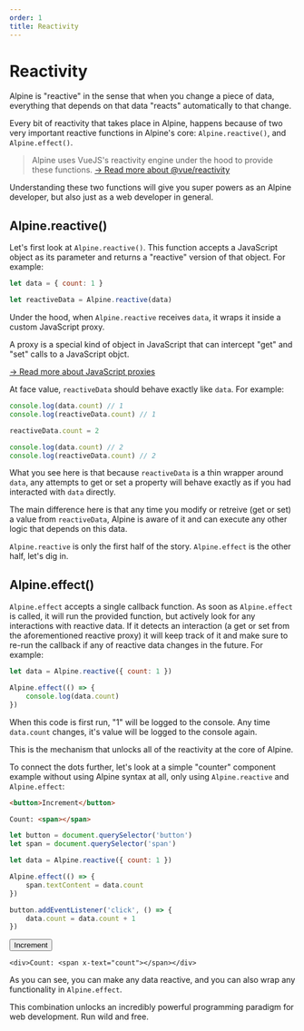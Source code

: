 ```yaml
---
order: 1
title: Reactivity
---
```


# Reactivity

Alpine is "reactive" in the sense that when you change a piece of data, everything that depends on that data "reacts" automatically to that change.

Every bit of reactivity that takes place in Alpine, happens because of two very important reactive functions in Alpine's core: `Alpine.reactive()`, and `Alpine.effect()`.

> Alpine uses VueJS's reactivity engine under the hood to provide these functions.
> [→ Read more about @vue/reactivity](https://github.com/vuejs/vue-next/tree/master/packages/reactivity)

Understanding these two functions will give you super powers as an Alpine developer, but also just as a web developer in general.

<a name="alpine-reactive"></a>
## Alpine.reactive()

Let's first look at `Alpine.reactive()`. This function accepts a JavaScript object as its parameter and returns a "reactive" version of that object. For example:

```js
let data = { count: 1 }

let reactiveData = Alpine.reactive(data)
```

Under the hood, when `Alpine.reactive` receives `data`, it wraps it inside a custom JavaScript proxy.

A proxy is a special kind of object in JavaScript that can intercept "get" and "set" calls to a JavaScript objct.

[→ Read more about JavaScript proxies](https://developer.mozilla.org/en-US/docs/Web/JavaScript/Reference/Global_Objects/Proxy)

At face value, `reactiveData` should behave exactly like `data`. For example:

```js
console.log(data.count) // 1
console.log(reactiveData.count) // 1

reactiveData.count = 2

console.log(data.count) // 2
console.log(reactiveData.count) // 2
```

What you see here is that because `reactiveData` is a thin wrapper around `data`, any attempts to get or set a property will behave exactly as if you had interacted with `data` directly.

The main difference here is that any time you modify or retreive (get or set) a value from `reactiveData`, Alpine is aware of it and can execute any other logic that depends on this data.

`Alpine.reactive` is only the first half of the story. `Alpine.effect` is the other half, let's dig in.

<a name="alpine-effect"></a><a name="alpine-effect"></a>
## Alpine.effect()

`Alpine.effect` accepts a single callback function. As soon as `Alpine.effect` is called, it will run the provided function, but actively look for any interactions with reactive data. If it detects an interaction (a get or set from the aforementioned reactive proxy) it will keep track of it and make sure to re-run the callback if any of reactive data changes in the future. For example:

```js
let data = Alpine.reactive({ count: 1 })

Alpine.effect(() => {
    console.log(data.count)
})
```

When this code is first run, "1" will be logged to the console. Any time `data.count` changes, it's value will be logged to the console again.

This is the mechanism that unlocks all of the reactivity at the core of Alpine.

To connect the dots further, let's look at a simple "counter" component example without using Alpine syntax at all, only using `Alpine.reactive` and `Alpine.effect`:

```html
<button>Increment</button>

Count: <span></span>
```
```js
let button = document.querySelector('button')
let span = document.querySelector('span')

let data = Alpine.reactive({ count: 1 })

Alpine.effect(() => {
    span.textContent = data.count
})

button.addEventListener('click', () => {
    data.count = data.count + 1
})
```

<!-- START_VERBATIM -->
<div x-data="{ count: 1 }" class="demo">
    <button @click="count++">Increment</button>

    <div>Count: <span x-text="count"></span></div>
</div>
<!-- END_VERBATIM -->

As you can see, you can make any data reactive, and you can also wrap any functionality in `Alpine.effect`.

This combination unlocks an incredibly powerful programming paradigm for web development. Run wild and free.
